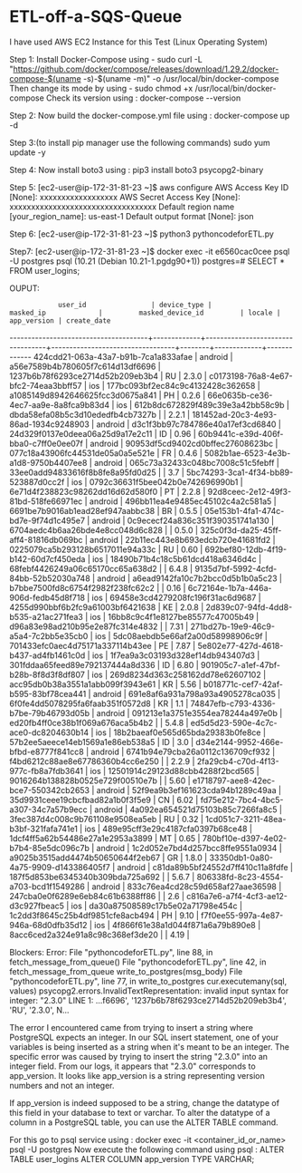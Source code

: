 # ETL-off-a-SQS-Queue
I have used AWS EC2 Instance for this Test (Linux Operating System)

Step 1: 
Install Docker-Compose using -  sudo curl -L "https://github.com/docker/compose/releases/download/1.29.2/docker-compose-$(uname -s)-$(uname -m)" -o /usr/local/bin/docker-compose
Then change its mode by using - sudo chmod +x /usr/local/bin/docker-compose
Check its version using : docker-compose --version

Step 2:
Now build the docker-compose.yml file using : docker-compose up -d

Step 3:(to install pip manager use the following commands)
sudo yum update -y

Step 4: 
Now install boto3 using :  pip3 install boto3 psycopg2-binary

Step 5: 
[ec2-user@ip-172-31-81-23 ~]$ aws configure
AWS Access Key ID [None]: xxxxxxxxxxxxxxxxxx
AWS Secret Access Key [None]: xxxxxxxxxxxxxxxxxxxxxxxxxxxxxxxxxx
Default region name [your_region_name]: us-east-1
Default output format [None]: json

Step 6:
[ec2-user@ip-172-31-81-23 ~]$ python3 pythoncodeforETL.py

Step7:
[ec2-user@ip-172-31-81-23 ~]$ docker exec -it e6560cac0cee psql -U postgres
psql (10.21 (Debian 10.21-1.pgdg90+1))
postgres=# SELECT * FROM user_logins;


OUPUT:


                user_id                | device_type |            masked_ip             |         masked_device_id         | locale | app_version | create_date
--------------------------------------+-------------+----------------------------------+----------------------------------+--------+-------------+-------------
 424cdd21-063a-43a7-b91b-7ca1a833afae | android     | a56e7589b4b780605f7c614d13df6696 | 1237b6b78f6293ce2714d52b209eb3b4 | RU     | 2.3.0       |
 c0173198-76a8-4e67-bfc2-74eaa3bbff57 | ios         | 177bc093bf2ec84c9c4132428c362658 | a1085149d8942646625fcc3d0675a841 | PH     | 0.2.6       |
 66e0635b-ce36-4ec7-aa9e-8a8fca9b83d4 | ios         | 612b8dc672829f489c39e3a42bb58c9b | dbda58efa08b5c3d10ededfb4cb7327b |        | 2.2.1       |
 181452ad-20c3-4e93-86ad-1934c9248903 | android     | d3c1f3bb97c784786e40a17ef3cd6840 | 24d329f0137e0deea06a25d9a17e2c11 | ID     | 0.96        |
 60b9441c-e39d-406f-bba0-c7ff0e0ee07f | android     | 90953df5cd9402cd0bffec27608623bc | 077c18a43906fc44531de05a0a5e521e | FR     | 0.4.6       |
 5082b1ae-6523-4e3b-a1d8-9750b4407ee8 | android     | 065c73a32433c048bc7008c51c5febff | 33ee0add94833616f8b8fe8a95fd0d25 |        | 3.7         |
 5bc74293-3ca1-4f34-bb89-523887d0cc2f | ios         | 0792c36631f5bee042b0e742696990b1 | 6e71d4f238823c98262dd16d62d580f0 | PT     | 2.2.8       |
 92d8ceec-2e12-49f3-81bd-518fe66971ec | android     | 496bb11ea4e9485ec45102c4a2c581a5 | 6691be7b9016ab1ead28ef947aabbc38 | BR     | 0.5.5       |
 05e153b1-4fa1-474c-bd7e-9f74d1c495e7 | android     | 0c9ececf24a836c351f390351741a130 | 6704aedc4b6aa26bde4e8cc048d6c828 |        | 0.5.0       |
 325c0f3d-da25-45ff-aff4-81816db069bc | android     | 22b11ec443e8b693edcb720e41681fd2 | 0225079ca5b293128b6517011e94a33c | RU     | 0.60        |
 692bef80-12db-4f19-b142-60d7cf450eda | ios         | 18490b71b4c18c5b61dcd418a6346d4c | 68febf4426249a06c65170cc65a638d2 |        | 6.4.8       |
 9135d7bf-5992-4cfd-84bb-52b52030a748 | android     | a6ead9142fa10c7b2bcc0d5b1b0a5c23 | b7bbe7500fd8c6754f2982f238fc62c2 |        | 0.16        |
 6c72164e-1b7a-446a-906d-fedb45d8f718 | ios         | 69458e3cd4279208fc196f31ac6d9687 | 4255d990bbf6b2fc9a61003bf6421638 | KE     | 2.0.8       |
 2d839c07-94fd-4dd8-b535-a21ac271fea3 | ios         | 16bb8c9c4f1e8127be85577c47005b49 | d96a83e98ad210b95e2e87fc314e4832 |        | 7.31        |
 271bd27b-19e9-46c9-a5a4-7c2bb5e35cb0 | ios         | 5dc08aebdb5e66af2a00d58998906c9f | 701433efc0aec4d75171a337114b43ee | PE     | 7.87        |
 5e802e77-427d-4618-b437-ad4fb1461c0d | ios         | 1f7ea9a3c03193d328ef14db943407d3 | 301fddaa65feed89e792137444a8d336 | ID     | 6.80        |
 901905c7-a1ef-47bf-b28b-8f8d3f8df807 | ios         | 269d8234d363c258162dd78e62607102 | acc95db0b38a3551a1abb099f3943e61 | KR     | 5.56        |
 b018771c-cef7-42af-b595-83bf78cea441 | android     | 691e8af6a931a798a93a4905278ca035 | 6f0fe4dd5078295fa6faab351f0572d8 | KR     | 1.1         |
 74847efb-c793-4336-b7be-79b46793d05b | android     | 091213e1a3751e3554ea78244a497e0b | ed20fb4ff0ce38b1f069a676aca5b4b2 |        | 5.4.8       |
 ed5d5d23-590e-4c7c-ace0-dc8204630b14 | ios         | 18b2baeaf0e565d65bda29383b0fe8ce | 57b2ee5aeece14eb1569a1e86eb538a5 | ID     | 3.0         |
 d34e2144-9952-466e-bfbd-e8777f841cc8 | android     | 6741b94e79cba26a0112c136709cf932 | f4bd6212c88ae8e67786360b4cc6e250 |        | 2.2.9       |
 2fa29cb4-c70d-4f13-977c-fb8a7fdb3641 | ios         | 12501914c29123d88cbb4288f2bcd565 | 9016264b138828b0525e729f00510e7b |        | 5.60        |
 e1718797-aee8-42ec-bce7-550342cb2653 | android     | 52f9ea9b3ef161623cda94b1289c49aa | 35d9931ceee19cbcfbad82a1b0f3f5e9 | CN     | 6.02        |
 fd75e212-7bc4-4bc5-a307-34c7a57b9ecc | android     | 4a092ea654521d75103b85c7266fa8c5 | 3fec387d4c008c9b761108e9508ea5eb | RU     | 0.32        |
 1cd051c7-3211-48ea-b3bf-321fafa741e1 | ios         | 489e95cff3e29c4187cfa0397b68ce48 | 1dcf4ff5a62b54486e27a1e2953a3899 | MT     | 0.65        |
 780bf10e-d397-4e02-b7b4-85e5dc096c7b | android     | 1c2d052e7bd4d257bcc8ffe9551a0934 | a9025b3515add4474b50650644f2eb67 | GR     | 1.8.0       |
 33350db1-0a80-4a75-9909-d143386405f7 | android     | c81da89b5bf24552d7ff410c11a8fdfe | 187f5d853be6345340b309bda725a692 |        | 5.6.7       |
 806338fd-8c23-4554-a703-bcd1f1549286 | android     | 833c76ea4cd28c59d658af27aae36598 | 247cba0e0f6289e6eb84c61b6388ff86 |        | 2.6         |
 c816a7e6-a7f4-4cf3-ae12-d3c927fbeac5 | ios         | da30a87508589c17b5e02a71798e454c | 1c2dd3f8645c25b4df9851cfe8acb494 | PH     | 9.10        |
 f7f0ee55-997a-4e87-946a-68d0dfb35d12 | ios         | 4f866f61e38a1d044f871a6a79b890e8 | 8acc6ced2a324e91a8c98c368ef3de20 |        | 4.19        |
 
 





Blockers: 
Error: 
File "pythoncodeforETL.py", line 88, in <module>
    fetch_message_from_queue()
  File "pythoncodeforETL.py", line 42, in fetch_message_from_queue
    write_to_postgres(msg_body)
  File "pythoncodeforETL.py", line 77, in write_to_postgres
    cur.executemany(sql, values)
psycopg2.errors.InvalidTextRepresentation: invalid input syntax for integer: "2.3.0"
LINE 1: ...f6696', '1237b6b78f6293ce2714d52b209eb3b4', 'RU', '2.3.0', N...

The error I encountered came from trying to insert a string where PostgreSQL expects an integer. 
In our SQL insert statement, one of your variables is being inserted as a string when it's meant to be an integer. 
The specific error was caused by trying to insert the string "2.3.0" into an integer field. 
From our logs, it appears that "2.3.0" corresponds to app_version.
It looks like app_version is a string representing version numbers and not an integer.

If app_version is indeed supposed to be a string, change the datatype of this field in your database to text or varchar.
To alter the datatype of a column in a PostgreSQL table, you can use the ALTER TABLE command. 

For this go to psql service using : docker exec -it <container_id_or_name> psql -U postgres
Now execute the following command using psql : ALTER TABLE user_logins ALTER COLUMN app_version TYPE VARCHAR;

